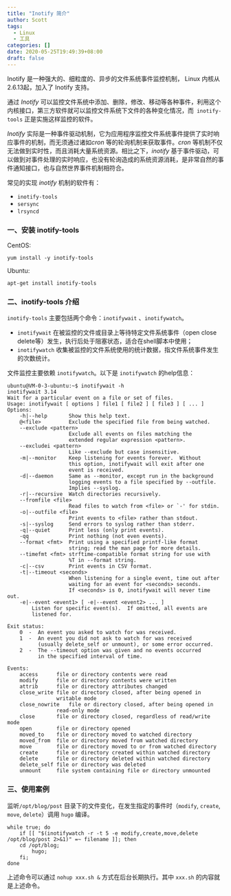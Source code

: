 ```yaml
---
title: "Inotify 简介"
author: Scott
tags:
  - Linux
  - 工具
categories: []
date: 2020-05-25T19:49:39+08:00
draft: false
---
```


Inotify 是一种强大的、细粒度的、异步的文件系统事件监控机制， Linux 内核从2.6.13起，加入了 Inotify 支持。

<!--more-->

通过 *Inotify* 可以监控文件系统中添加、删除，修改、移动等各种事件，利用这个内核接口，第三方软件就可以监控文件系统下文件的各种变化情况，而` inotify-tools` 正是实施这样监控的软件。

*Inotify* 实际是一种事件驱动机制，它为应用程序监控文件系统事件提供了实时响应事件的机制，而无须通过诸如*cron* 等的轮询机制来获取事件。*cron* 等机制不仅无法做到实时性，而且消耗大量系统资源。相比之下，*inotify* 基于事件驱动，可以做到对事件处理的实时响应，也没有轮询造成的系统资源消耗，是非常自然的事件通知接口，也与自然世界事件机制相符合。

常见的实现 *inotify* 机制的软件有：

- `inotify-tools`
- `sersync`
- `lrsyncd`

### 一、安装 inotify-tools

CentOS:

```shell
yum install -y inotify-tools
```

Ubuntu:

```shell
apt-get install inotify-tools
```

### 二、inotify-tools 介绍

`inotify-tools` 主要包括两个命令：`inotifywait` 、`inotifywatch`。

- `inotifywait` 在被监控的文件或目录上等待特定文件系统事件（open close delete等）发生，执行后处于阻塞状态，适合在shell脚本中使用；
- `inotifywatch` 收集被监控的文件系统使用的统计数据，指文件系统事件发生的次数统计。

文件监控主要依赖 `inotifywatch`。以下是 `inotifywatch` 的help信息：

```shell
ubuntu@VM-0-3-ubuntu:~$ inotifywait -h
inotifywait 3.14
Wait for a particular event on a file or set of files.
Usage: inotifywait [ options ] file1 [ file2 ] [ file3 ] [ ... ]
Options:
	-h|--help     	Show this help text.
	@<file>       	Exclude the specified file from being watched.
	--exclude <pattern>
	              	Exclude all events on files matching the
	              	extended regular expression <pattern>.
	--excludei <pattern>
	              	Like --exclude but case insensitive.
	-m|--monitor  	Keep listening for events forever.  Without
	              	this option, inotifywait will exit after one
	              	event is received.
	-d|--daemon   	Same as --monitor, except run in the background
	              	logging events to a file specified by --outfile.
	              	Implies --syslog.
	-r|--recursive	Watch directories recursively.
	--fromfile <file>
	              	Read files to watch from <file> or `-' for stdin.
	-o|--outfile <file>
	              	Print events to <file> rather than stdout.
	-s|--syslog   	Send errors to syslog rather than stderr.
	-q|--quiet    	Print less (only print events).
	-qq           	Print nothing (not even events).
	--format <fmt>	Print using a specified printf-like format
	              	string; read the man page for more details.
	--timefmt <fmt>	strftime-compatible format string for use with
	              	%T in --format string.
	-c|--csv      	Print events in CSV format.
	-t|--timeout <seconds>
	              	When listening for a single event, time out after
	              	waiting for an event for <seconds> seconds.
	              	If <seconds> is 0, inotifywait will never time out.
	-e|--event <event1> [ -e|--event <event2> ... ]
		Listen for specific event(s).  If omitted, all events are
		listened for.

Exit status:
	0  -  An event you asked to watch for was received.
	1  -  An event you did not ask to watch for was received
	      (usually delete_self or unmount), or some error occurred.
	2  -  The --timeout option was given and no events occurred
	      in the specified interval of time.

Events:
	access		file or directory contents were read
	modify		file or directory contents were written
	attrib		file or directory attributes changed
	close_write	file or directory closed, after being opened in
	           	writable mode
	close_nowrite	file or directory closed, after being opened in
	           	read-only mode
	close		file or directory closed, regardless of read/write mode
	open		file or directory opened
	moved_to	file or directory moved to watched directory
	moved_from	file or directory moved from watched directory
	move		file or directory moved to or from watched directory
	create		file or directory created within watched directory
	delete		file or directory deleted within watched directory
	delete_self	file or directory was deleted
	unmount		file system containing file or directory unmounted
```

### 三、使用案例

监听`/opt/blog/post` 目录下的文件变化，在发生指定的事件时（`modify`, `create`, `move`, `delete`）调用 `hugo` 编译。

```shell
while true; do
    if [[ "$(inotifywatch -r -t 5 -e modify,create,move,delete /opt/blog/post 2>&1)" =~ filename ]]; then
	cd /opt/blog;
    	hugo;
    fi;
done
```

上述命令可以通过 `nohup xxx.sh &` 方式在后台长期执行。其中 `xxx.sh` 的内容就是上述命令。